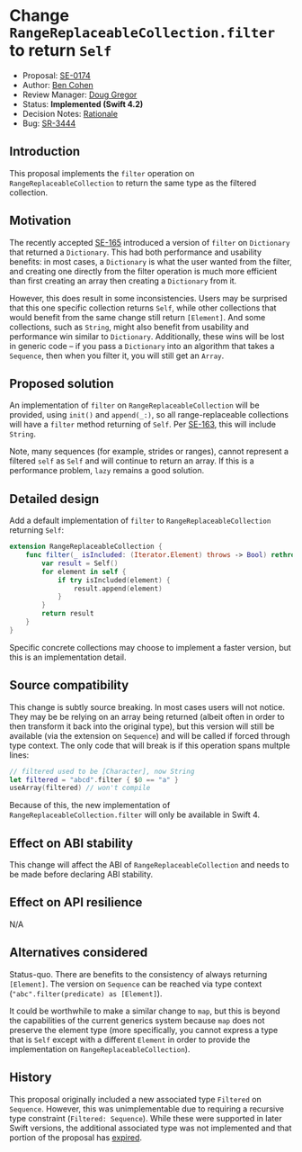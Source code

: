 # Change `RangeReplaceableCollection.filter` to return `Self`

* Proposal: [SE-0174](0174-filter-range-replaceable.md)
* Author: [Ben Cohen](https://github.com/airspeedswift)
* Review Manager: [Doug Gregor](https://github.com/DougGregor)
* Status: **Implemented (Swift 4.2)**
* Decision Notes: [Rationale](https://forums.swift.org/t/accepted-se-0174-change-filter-to-return-an-associated-type/5866)
* Bug: [SR-3444](https://bugs.swift.org/browse/SR-3444)

## Introduction

This proposal implements the `filter` operation on `RangeReplaceableCollection`
to return the same type as the filtered collection.

## Motivation

The recently accepted
[SE-165](https://github.com/swiftlang/swift-evolution/blob/master/proposals/0165-dict.md)
introduced a version of `filter` on `Dictionary` that returned a
`Dictionary`. This had both performance and usability benefits: in most cases,
a `Dictionary` is what the user wanted from the filter, and creating one
directly from the filter operation is much more efficient than first creating
an array then creating a `Dictionary` from it.

However, this does result in some inconsistencies. Users may be surprised that
this one specific collection returns `Self`, while other collections that would
benefit from the same change still return `[Element]`. And some collections,
such as `String`, might also benefit from usability and performance win similar
to `Dictionary`. Additionally, these wins will be lost in generic code – if you
pass a `Dictionary` into an algorithm that takes a `Sequence`, then when you
filter it, you will still get an `Array`.

## Proposed solution

An implementation of `filter` on `RangeReplaceableCollection` will be provided,
using `init()` and `append(_:)`, so all range-replaceable collections will
have a `filter` method returning of `Self`. Per [SE-163](https://github.com/swiftlang/swift-evolution/blob/master/proposals/0163-string-revision-1.md),
this will include `String`.

Note, many sequences (for example, strides or ranges), cannot represent a
filtered `self` as `Self` and will continue to return an array. If this is a
performance problem, `lazy` remains a good solution.

## Detailed design

Add a default implementation of `filter` to `RangeReplaceableCollection`
returning `Self`:

```swift
extension RangeReplaceableCollection {
    func filter(_ isIncluded: (Iterator.Element) throws -> Bool) rethrows -> Self {
        var result = Self()
        for element in self {
            if try isIncluded(element) {
                result.append(element)
            }
        }
        return result
    }
}
```

Specific concrete collections may choose to implement a faster version, but
this is an implementation detail.

## Source compatibility

This change is subtly source breaking. In most cases users will not notice.
They may be be relying on an array being returned (albeit often in order to
then transform it back into the original type), but this version will still
be available (via the extension on `Sequence`) and will be called if forced
through type context. The only code that will break is if this operation spans
multple lines:

```swift
// filtered used to be [Character], now String
let filtered = "abcd".filter { $0 == "a" }
useArray(filtered) // won't compile
```

Because of this, the new implementation of `RangeReplaceableCollection.filter`
will only be available in Swift 4.

## Effect on ABI stability

This change will affect the ABI of `RangeReplaceableCollection` and needs to be made before
declaring ABI stability.

## Effect on API resilience

N/A

## Alternatives considered

Status-quo. There are benefits to the consistency of always returning `[Element]`.
The version on `Sequence` can be reached via type context (`"abc".filter(predicate) as [Element]`).

It could be worthwhile to make a similar change to `map`, but this is beyond
the capabilities of the current generics system because `map` does not preserve
the element type (more specifically, you cannot express a type that is `Self`
except with a different `Element` in order to provide the 
implementation on `RangeReplaceableCollection`).

## History

This proposal originally included a new associated type `Filtered` on `Sequence`. However, this
was unimplementable due to requiring a recursive type constraint (`Filtered: Sequence`). While
these were supported in later Swift versions, the additional associated type was not implemented
and that portion of the proposal has [expired](https://forums.swift.org/t/addressing-unimplemented-evolution-proposals/).

